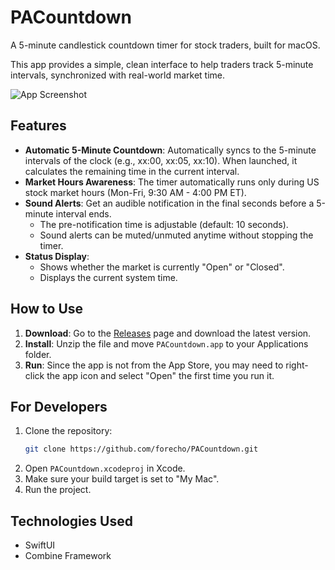 # PACountdown

A 5-minute candlestick countdown timer for stock traders, built for macOS.

This app provides a simple, clean interface to help traders track 5-minute intervals, synchronized with real-world market time.

![App Screenshot](https://img.forecho.com/06w2ew.png)

## Features

- **Automatic 5-Minute Countdown**: Automatically syncs to the 5-minute intervals of the clock (e.g., xx:00, xx:05, xx:10). When launched, it calculates the remaining time in the current interval.
- **Market Hours Awareness**: The timer automatically runs only during US stock market hours (Mon-Fri, 9:30 AM - 4:00 PM ET).
- **Sound Alerts**: Get an audible notification in the final seconds before a 5-minute interval ends.
    - The pre-notification time is adjustable (default: 10 seconds).
    - Sound alerts can be muted/unmuted anytime without stopping the timer.
- **Status Display**:
    - Shows whether the market is currently "Open" or "Closed".
    - Displays the current system time.

## How to Use

1.  **Download**: Go to the [Releases](https://github.com/forecho/PACountdown/releases) page and download the latest version.
2.  **Install**: Unzip the file and move `PACountdown.app` to your Applications folder.
3.  **Run**: Since the app is not from the App Store, you may need to right-click the app icon and select "Open" the first time you run it.

## For Developers

1.  Clone the repository:
    ```bash
    git clone https://github.com/forecho/PACountdown.git
    ```
2.  Open `PACountdown.xcodeproj` in Xcode.
3.  Make sure your build target is set to "My Mac".
4.  Run the project.

## Technologies Used

- SwiftUI
- Combine Framework 